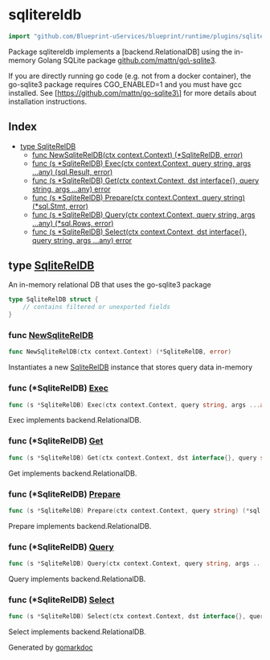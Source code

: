 <!-- Code generated by gomarkdoc. DO NOT EDIT -->

# sqlitereldb

```go
import "github.com/Blueprint-uServices/blueprint/runtime/plugins/sqlitereldb"
```

Package sqlitereldb implements a \[backend.RelationalDB\] using the in\-memory Golang SQLite package [github.com/mattn/go\\\-sqlite3](<https://pkg.go.dev/github.com/mattn/go-sqlite3/>).

If you are directly running go code \(e.g. not from a docker container\), the go\-sqlite3 package requires CGO\_ENABLED=1 and you must have gcc installed. See \[https://github.com/mattn/go-sqlite3\] for more details about installation instructions.

## Index

- [type SqliteRelDB](<#SqliteRelDB>)
  - [func NewSqliteRelDB\(ctx context.Context\) \(\*SqliteRelDB, error\)](<#NewSqliteRelDB>)
  - [func \(s \*SqliteRelDB\) Exec\(ctx context.Context, query string, args ...any\) \(sql.Result, error\)](<#SqliteRelDB.Exec>)
  - [func \(s \*SqliteRelDB\) Get\(ctx context.Context, dst interface\{\}, query string, args ...any\) error](<#SqliteRelDB.Get>)
  - [func \(s \*SqliteRelDB\) Prepare\(ctx context.Context, query string\) \(\*sql.Stmt, error\)](<#SqliteRelDB.Prepare>)
  - [func \(s \*SqliteRelDB\) Query\(ctx context.Context, query string, args ...any\) \(\*sql.Rows, error\)](<#SqliteRelDB.Query>)
  - [func \(s \*SqliteRelDB\) Select\(ctx context.Context, dst interface\{\}, query string, args ...any\) error](<#SqliteRelDB.Select>)


<a name="SqliteRelDB"></a>
## type [SqliteRelDB](<https://gitlab.mpi-sws.org/cld/blueprint2/blueprint/blob/main/runtime/plugins/sqlitereldb/reldb.go#L19-L21>)

An in\-memory relational DB that uses the go\-sqlite3 package

```go
type SqliteRelDB struct {
    // contains filtered or unexported fields
}
```

<a name="NewSqliteRelDB"></a>
### func [NewSqliteRelDB](<https://gitlab.mpi-sws.org/cld/blueprint2/blueprint/blob/main/runtime/plugins/sqlitereldb/reldb.go#L24>)

```go
func NewSqliteRelDB(ctx context.Context) (*SqliteRelDB, error)
```

Instantiates a new [SqliteRelDB](<#SqliteRelDB>) instance that stores query data in\-memory

<a name="SqliteRelDB.Exec"></a>
### func \(\*SqliteRelDB\) [Exec](<https://gitlab.mpi-sws.org/cld/blueprint2/blueprint/blob/main/runtime/plugins/sqlitereldb/reldb.go#L33>)

```go
func (s *SqliteRelDB) Exec(ctx context.Context, query string, args ...any) (sql.Result, error)
```

Exec implements backend.RelationalDB.

<a name="SqliteRelDB.Get"></a>
### func \(\*SqliteRelDB\) [Get](<https://gitlab.mpi-sws.org/cld/blueprint2/blueprint/blob/main/runtime/plugins/sqlitereldb/reldb.go#L43>)

```go
func (s *SqliteRelDB) Get(ctx context.Context, dst interface{}, query string, args ...any) error
```

Get implements backend.RelationalDB.

<a name="SqliteRelDB.Prepare"></a>
### func \(\*SqliteRelDB\) [Prepare](<https://gitlab.mpi-sws.org/cld/blueprint2/blueprint/blob/main/runtime/plugins/sqlitereldb/reldb.go#L48>)

```go
func (s *SqliteRelDB) Prepare(ctx context.Context, query string) (*sql.Stmt, error)
```

Prepare implements backend.RelationalDB.

<a name="SqliteRelDB.Query"></a>
### func \(\*SqliteRelDB\) [Query](<https://gitlab.mpi-sws.org/cld/blueprint2/blueprint/blob/main/runtime/plugins/sqlitereldb/reldb.go#L38>)

```go
func (s *SqliteRelDB) Query(ctx context.Context, query string, args ...any) (*sql.Rows, error)
```

Query implements backend.RelationalDB.

<a name="SqliteRelDB.Select"></a>
### func \(\*SqliteRelDB\) [Select](<https://gitlab.mpi-sws.org/cld/blueprint2/blueprint/blob/main/runtime/plugins/sqlitereldb/reldb.go#L53>)

```go
func (s *SqliteRelDB) Select(ctx context.Context, dst interface{}, query string, args ...any) error
```

Select implements backend.RelationalDB.

Generated by [gomarkdoc](<https://github.com/princjef/gomarkdoc>)
